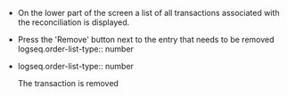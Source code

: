 - On the lower part of the screen a list of all transactions associated with the reconciliation is displayed.
- Press the 'Remove' button next to the entry that needs to be removed
  logseq.order-list-type:: number
- logseq.order-list-type:: number
  
  The transaction is removed